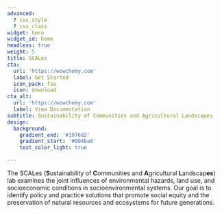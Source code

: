```yaml
---
advanced:
  ? css_style
  ? css_class
widget: hero
widget_id: home
headless: true
weight: 5
title: SCALes
cta:
  url: 'https://wowchemy.com'
  label: Get Started
  icon_pack: fas
  icon: download
cta_alt:
  url: 'https://wowchemy.com'
  label: View Documentation
subtitle: Sustainability of Communities and Agricultural Landscapes
design:
  background:
    gradient_end: '#1976d2'
    gradient_start: '#004ba0'
    text_color_light: true

---
```

The SCALes (**S**ustainability of **C**ommunities and **A**gricultural **L**andscap**es**) lab examines the joint influences of environmental hazards, land use, and socioeconomic conditions in socioenvironmental systems. Our goal is to identify policy and practice solutions that promote social equity and the preservation of natural resources and ecosystems for future generations.
